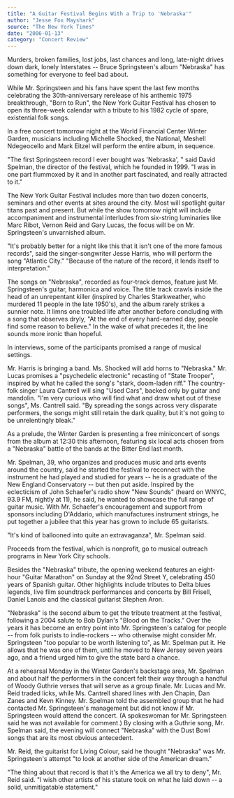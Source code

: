 ```yaml
---
title: "A Guitar Festival Begins With a Trip to 'Nebraska'"
author: "Jesse Fox Mayshark"
source: "The New York Times"
date: "2006-01-13"
category: "Concert Review"
---
```


Murders, broken families, lost jobs, last chances and long, late-night drives down dark, lonely Interstates -- Bruce Springsteen's album "Nebraska" has something for everyone to feel bad about.

While Mr. Springsteen and his fans have spent the last few months celebrating the 30th-anniversary rerelease of his anthemic 1975 breakthrough, "Born to Run", the New York Guitar Festival has chosen to open its three-week calendar with a tribute to his 1982 cycle of spare, existential folk songs.

In a free concert tomorrow night at the World Financial Center Winter Garden, musicians including Michelle Shocked, the National, Meshell Ndegeocello and Mark Eitzel will perform the entire album, in sequence.

"The first Springsteen record I ever bought was 'Nebraska', " said David Spelman, the director of the festival, which he founded in 1999. "I was in one part flummoxed by it and in another part fascinated, and really attracted to it."

The New York Guitar Festival includes more than two dozen concerts, seminars and other events at sites around the city. Most will spotlight guitar titans past and present. But while the show tomorrow night will include accompaniment and instrumental interludes from six-string luminaries like Marc Ribot, Vernon Reid and Gary Lucas, the focus will be on Mr. Springsteen's unvarnished album.

"It's probably better for a night like this that it isn't one of the more famous records", said the singer-songwriter Jesse Harris, who will perform the song "Atlantic City." "Because of the nature of the record, it lends itself to interpretation."

The songs on "Nebraska", recorded as four-track demos, feature just Mr. Springsteen's guitar, harmonica and voice. The title track crawls inside the head of an unrepentant killer (inspired by Charles Starkweather, who murdered 11 people in the late 1950's), and the album rarely strikes a sunnier note. It limns one troubled life after another before concluding with a song that observes dryly, "At the end of every hard-earned day, people find some reason to believe." In the wake of what precedes it, the line sounds more ironic than hopeful.

In interviews, some of the participants promised a range of musical settings.

Mr. Harris is bringing a band. Ms. Shocked will add horns to "Nebraska." Mr. Lucas promises a "psychedelic electronic" recasting of "State Trooper", inspired by what he called the song's "stark, doom-laden riff." The country- folk singer Laura Cantrell will sing "Used Cars", backed only by guitar and mandolin. "I'm very curious who will find what and draw what out of these songs", Ms. Cantrell said. "By spreading the songs across very disparate performers, the songs might still retain the dark quality, but it's not going to be unrelentingly bleak."

As a prelude, the Winter Garden is presenting a free miniconcert of songs from the album at 12:30 this afternoon, featuring six local acts chosen from a "Nebraska" battle of the bands at the Bitter End last month.

Mr. Spelman, 39, who organizes and produces music and arts events around the country, said he started the festival to reconnect with the instrument he had played and studied for years -- he is a graduate of the New England Conservatory -- but then put aside. Inspired by the eclecticism of John Schaefer's radio show "New Sounds" (heard on WNYC, 93.9 FM, nightly at 11), he said, he wanted to showcase the full range of guitar music. With Mr. Schaefer's encouragement and support from sponsors including D'Addario, which manufactures instrument strings, he put together a jubilee that this year has grown to include 65 guitarists.

"It's kind of ballooned into quite an extravaganza", Mr. Spelman said.

Proceeds from the festival, which is nonprofit, go to musical outreach programs in New York City schools.

Besides the "Nebraska" tribute, the opening weekend features an eight-hour "Guitar Marathon" on Sunday at the 92nd Street Y, celebrating 450 years of Spanish guitar. Other highlights include tributes to Delta blues legends, live film soundtrack performances and concerts by Bill Frisell, Daniel Lanois and the classical guitarist Stephen Aron.

"Nebraska" is the second album to get the tribute treatment at the festival, following a 2004 salute to Bob Dylan's "Blood on the Tracks." Over the years it has become an entry point into Mr. Springsteen's catalog for people -- from folk purists to indie-rockers -- who otherwise might consider Mr. Springsteen "too popular to be worth listening to", as Mr. Spelman put it. He allows that he was one of them, until he moved to New Jersey seven years ago, and a friend urged him to give the state bard a chance.

At a rehearsal Monday in the Winter Garden's backstage area, Mr. Spelman and about half the performers in the concert felt their way through a handful of Woody Guthrie verses that will serve as a group finale. Mr. Lucas and Mr. Reid traded licks, while Ms. Cantrell shared lines with Jen Chapin, Dan Zanes and Kevn Kinney. Mr. Spelman told the assembled group that he had contacted Mr. Springsteen's management but did not know if Mr. Springsteen would attend the concert. (A spokeswoman for Mr. Springsteen said he was not available for comment.) By closing with a Guthrie song, Mr. Spelman said, the evening will connect "Nebraska" with the Dust Bowl songs that are its most obvious antecedent.

Mr. Reid, the guitarist for Living Colour, said he thought "Nebraska" was Mr. Springsteen's attempt "to look at another side of the American dream."

"The thing about that record is that it's the America we all try to deny", Mr. Reid said. "I wish other artists of his stature took on what he laid down -- a solid, unmitigatable statement."
